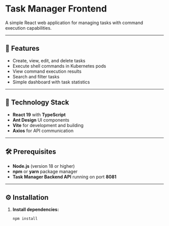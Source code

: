 # Task Manager Frontend

A simple React web application for managing tasks with command execution capabilities.

---

## 🚀 Features
- Create, view, edit, and delete tasks  
- Execute shell commands in Kubernetes pods  
- View command execution results  
- Search and filter tasks  
- Simple dashboard with task statistics  

---

## 🧩 Technology Stack
- **React 19** with **TypeScript**  
- **Ant Design** UI components  
- **Vite** for development and building  
- **Axios** for API communication  

---

## 🛠️ Prerequisites
- **Node.js** (version 18 or higher)  
- **npm** or **yarn** package manager  
- **Task Manager Backend API** running on port **8081**

---

## ⚙️ Installation

1. **Install dependencies:**
   ```bash
   npm install

